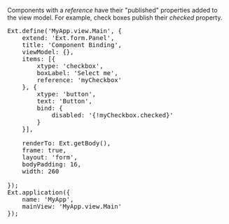 Components with a *reference* have their "published" properties added to the view model.
For example, check boxes publish their *checked* property. 

<pre class="runnable run">
Ext.define('MyApp.view.Main', {
    extend: 'Ext.form.Panel',
    title: 'Component Binding',
    viewModel: {},
    items: [{
        xtype: 'checkbox',
        boxLabel: 'Select me',
        reference: 'myCheckbox'
    }, {
        xtype: 'button',
        text: 'Button',
        bind: {
            disabled: '{!myCheckbox.checked}'
        }
    }],

    renderTo: Ext.getBody(),
    frame: true,
    layout: 'form',
    bodyPadding: 16,
    width: 260

});
Ext.application({
    name: 'MyApp',
    mainView: 'MyApp.view.Main'
});
</pre>
